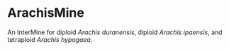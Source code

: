 # ArachisMine
An InterMine for diploid *Arachis duranensis*, diploid *Arachis ipaensis*, and tetraploid *Arachis hypogaea*.
